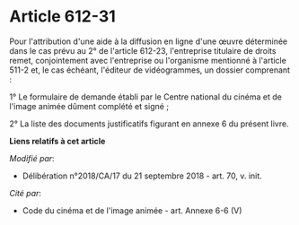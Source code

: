 # Article 612-31

Pour l'attribution d'une aide à la diffusion en ligne d'une œuvre déterminée dans le cas prévu au 2° de l'article 612-23,
l'entreprise titulaire de droits remet, conjointement avec l'entreprise ou l'organisme mentionné à l'article 511-2 et, le cas
échéant, l'éditeur de vidéogrammes, un dossier comprenant :

1° Le formulaire de demande établi par le Centre national du cinéma et de l'image animée dûment complété et signé ;

2° La liste des documents justificatifs figurant en annexe 6 du présent livre.

**Liens relatifs à cet article**

_Modifié par_:

  - Délibération n°2018/CA/17 du 21 septembre 2018 - art. 70, v. init.

_Cité par_:

  - Code du cinéma et de l'image animée - art. Annexe 6-6 (V)
